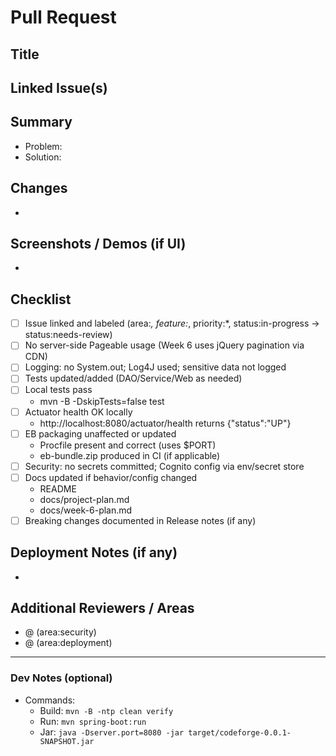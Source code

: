 # Pull Request

## Title
<!-- Suggested: type(scope): short summary -->

## Linked Issue(s)
<!-- e.g., Closes #123, Relates to #456 -->

## Summary
- Problem: 
- Solution:

## Changes
- 

## Screenshots / Demos (if UI)
- 

## Checklist
- [ ] Issue linked and labeled (area:*, feature:*, priority:*, status:in-progress → status:needs-review)
- [ ] No server-side Pageable usage (Week 6 uses jQuery pagination via CDN)
- [ ] Logging: no System.out; Log4J used; sensitive data not logged
- [ ] Tests updated/added (DAO/Service/Web as needed)
- [ ] Local tests pass
  - mvn -B -DskipTests=false test
- [ ] Actuator health OK locally
  - http://localhost:8080/actuator/health returns {"status":"UP"}
- [ ] EB packaging unaffected or updated
  - Procfile present and correct (uses $PORT)
  - eb-bundle.zip produced in CI (if applicable)
- [ ] Security: no secrets committed; Cognito config via env/secret store
- [ ] Docs updated if behavior/config changed
  - README
  - docs/project-plan.md
  - docs/week-6-plan.md
- [ ] Breaking changes documented in Release notes (if any)

## Deployment Notes (if any)
- 

## Additional Reviewers / Areas
- @<reviewer> (area:security)
- @<reviewer> (area:deployment)

---

### Dev Notes (optional)
- Commands:
  - Build: `mvn -B -ntp clean verify`
  - Run: `mvn spring-boot:run`
  - Jar: `java -Dserver.port=8080 -jar target/codeforge-0.0.1-SNAPSHOT.jar`

